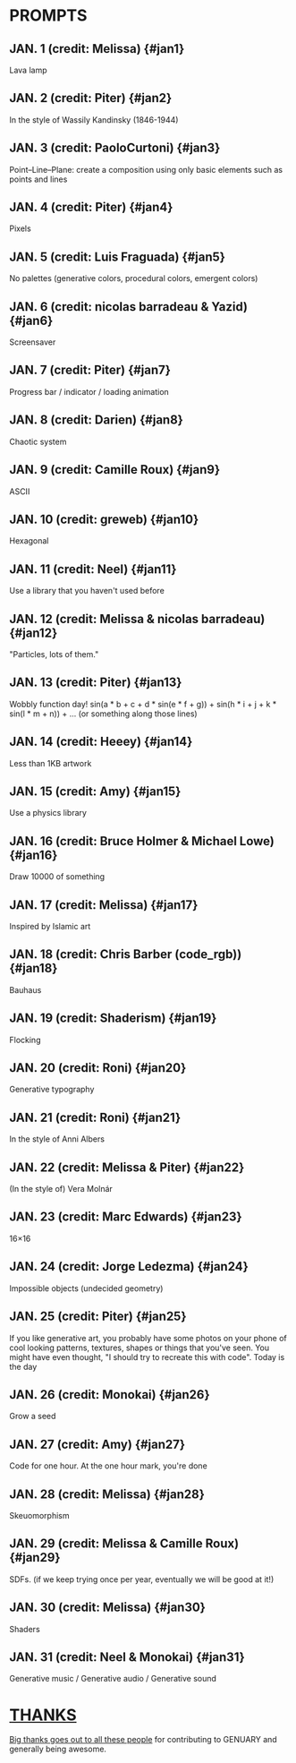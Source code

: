 # PROMPTS

## JAN. 1 <span class="credit">(credit: Melissa)</span> {#jan1}
Lava lamp

## JAN. 2 <span class="credit">(credit: Piter)</span> {#jan2}
In the style of Wassily Kandinsky (1846-1944)

## JAN. 3 <span class="credit">(credit: PaoloCurtoni)</span> {#jan3}
Point–Line–Plane: create a composition using only basic elements such as points and lines

## JAN. 4 <span class="credit">(credit: Piter)</span> {#jan4}
Pixels

## JAN. 5 <span class="credit">(credit: Luis Fraguada)</span> {#jan5}
No palettes (generative colors, procedural colors, emergent colors)

## JAN. 6 <span class="credit">(credit: nicolas barradeau & Yazid)</span> {#jan6}
Screensaver

## JAN. 7 <span class="credit">(credit: Piter)</span> {#jan7}
Progress bar / indicator / loading animation

## JAN. 8 <span class="credit">(credit: Darien)</span> {#jan8}
Chaotic system

## JAN. 9 <span class="credit">(credit: Camille Roux)</span> {#jan9}
ASCII

## JAN. 10 <span class="credit">(credit: greweb)</span> {#jan10}
Hexagonal

## JAN. 11 <span class="credit">(credit: Neel)</span> {#jan11}
Use a library that you haven't used before

## JAN. 12 <span class="credit">(credit: Melissa & nicolas barradeau)</span> {#jan12}
"Particles, lots of them."

## JAN. 13 <span class="credit">(credit: Piter)</span> {#jan13}
Wobbly function day! sin(a * b + c + d * sin(e * f + g)) + sin(h * i + j + k * sin(l * m + n)) + ... (or something along those lines)

## JAN. 14 <span class="credit">(credit: Heeey)</span> {#jan14}
Less than 1KB artwork

## JAN. 15 <span class="credit">(credit: Amy)</span> {#jan15}
Use a physics library

## JAN. 16 <span class="credit">(credit: Bruce Holmer & Michael Lowe)</span> {#jan16}
Draw 10000 of something

## JAN. 17 <span class="credit">(credit: Melissa)</span> {#jan17}
Inspired by Islamic art

## JAN. 18 <span class="credit">(credit: Chris Barber (code_rgb))</span> {#jan18}
Bauhaus

## JAN. 19 <span class="credit">(credit: Shaderism)</span> {#jan19}
Flocking

## JAN. 20 <span class="credit">(credit: Roni)</span> {#jan20}
Generative typography

## JAN. 21 <span class="credit">(credit: Roni)</span> {#jan21}
In the style of Anni Albers

## JAN. 22 <span class="credit">(credit: Melissa & Piter)</span> {#jan22}
(In the style of) Vera Molnár

## JAN. 23 <span class="credit">(credit: Marc Edwards)</span> {#jan23}
16×16

## JAN. 24 <span class="credit">(credit: Jorge Ledezma)</span> {#jan24}
Impossible objects (undecided geometry)

## JAN. 25 <span class="credit">(credit: Piter)</span> {#jan25}
If you like generative art, you probably have some photos on your phone of cool looking patterns, textures, shapes or things that you've seen. You might have even thought, "I should try to recreate this with code". Today is the day

## JAN. 26 <span class="credit">(credit: Monokai)</span> {#jan26}
Grow a seed

## JAN. 27 <span class="credit">(credit: Amy)</span> {#jan27}
Code for one hour. At the one hour mark, you're done

## JAN. 28 <span class="credit">(credit: Melissa)</span> {#jan28}
Skeuomorphism

## JAN. 29 <span class="credit">(credit: Melissa & Camille Roux)</span> {#jan29}
SDFs. (if we keep trying once per year, eventually we will be good at it!)

## JAN. 30 <span class="credit">(credit: Melissa)</span> {#jan30}
Shaders

## JAN. 31 <span class="credit">(credit: Neel & Monokai)</span> {#jan31}
Generative music / Generative audio / Generative sound


# [THANKS](thanks)
[Big thanks goes out to all these people](thanks) for contributing to GENUARY and generally being awesome.


<script>
  // this is the script to highlight the right prompt every day
  onload=_=>{
    let now = new Date(),
        year = now.getFullYear(),
        month = now.getMonth(),
        day = now.getDate();
    
    if (year !== 2024 || month !== 0) return; // The if statement makes sure we only highlight days in January 2023
    let hash = `#jan${day}`;
    if (!location.hash) location = hash;
    let h2 = document.querySelector(hash);
    h2.classList.add("today");
    let p = document.createElement("p");
    p.className="share";
    p.innerHTML=`Share your results using the hashtags <b>#genuary${day}</b> (this prompt) and <b>#genuary</b>!`;
    h2.after(p)
  }
</script>
